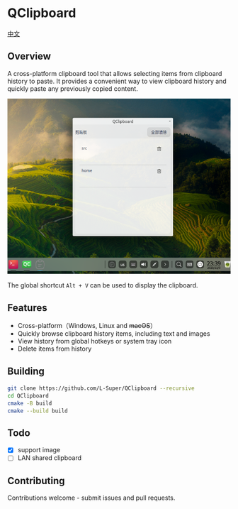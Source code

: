 # QClipboard

[中文](README_zh.md)

## Overview
A cross-platform clipboard tool that allows selecting items from clipboard history to paste. It provides a convenient way to view clipboard history and quickly paste any previously copied content.

![screenshot](images/screenshot1.png)

The global shortcut `Alt + V` can be used to display the clipboard.

## Features

- Cross-platform（Windows, Linux and ~~macOS~~）
- Quickly browse clipboard history items, including text and images 
- View history from global hotkeys or system tray icon
- Delete items from history

## Building

```bash
git clone https://github.com/L-Super/QClipboard --recursive
cd QClipboard
cmake -B build
cmake --build build
```

## Todo

- [x] support image
- [ ] LAN shared clipboard

## Contributing

Contributions welcome - submit issues and pull requests.
